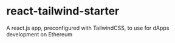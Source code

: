 # react-tailwind-starter
A react.js app, preconfigured with TailwindCSS, to use for dApps development on Ethereum
